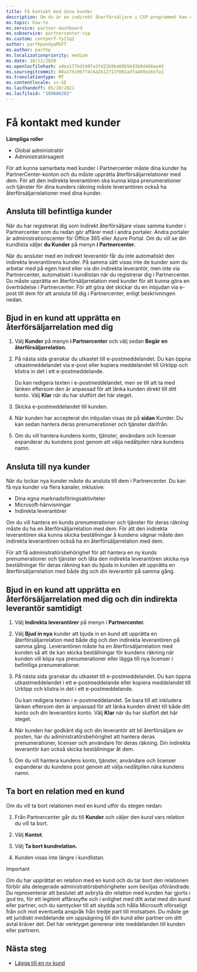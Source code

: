 ```yaml
---
title: Få kontakt med dina kunder
description: Om du är en indirekt återförsäljare i CSP-programmet kan den här artikeln hjälpa dig att ansluta till dina nya och befintliga kunder.
ms.topic: how-to
ms.service: partner-dashboard
ms.subservice: partnercenter-csp
ms.custom: contperf-fy21q2
author: parthpandyaMSFT
ms.author: parthp
ms.localizationpriority: medium
ms.date: 10/12/2020
ms.openlocfilehash: adea177bd190fa3fd22b9ba60b5643b9d466ee4d
ms.sourcegitcommit: 08a175c06ff4c6a2b12713f081adfa489e16e7a1
ms.translationtype: MT
ms.contentlocale: sv-SE
ms.lasthandoff: 05/10/2021
ms.locfileid: "109686202"
---
```

# <a name="connect-with-customers"></a>Få kontakt med kunder


**Lämpliga roller**

- Global administratör
- Administratörsagent


För att kunna samarbeta med kunder i Partnercenter måste dina kunder ha PartnerCenter-konton och du måste upprätta återförsäljarrelationer med dem. För att den indirekta leverantören ska kunna köpa prenumerationer och tjänster för dina kunders räkning måste leverantören också ha återförsäljarrelationer med dina kunder.

## <a name="connect-with-existing-customers"></a>Ansluta till befintliga kunder

När du har registrerat dig som indirekt återförsäljare visas samma kunder i Partnercenter som du redan gör affärer med i andra portaler. Andra portaler är administrationscenter för Office 365 eller Azure Portal. Om du vill se din kundlista väljer **du Kunder** på menyn **i Partnercenter.**

När du ansluter med en indirekt leverantör får du inte automatiskt den indirekta leverantörens kunder. På samma sätt visas inte de kunder som du arbetar med på egen hand eller via din indirekta leverantör, men inte via Partnercenter, automatiskt i kundlistan när du registrerar dig i Partnercenter. Du måste upprätta en återförsäljarrelation med kunder för att kunna göra en överträdelse i Partnercenter.  För att göra det skickar du en inbjudan via e-post till dem för att ansluta till dig i Partnercenter, enligt beskrivningen nedan.

## <a name="invite-a-customer-to-establish-a-reseller-relationship-with-you"></a>Bjud in en kund att upprätta en återförsäljarrelation med dig

1. Välj **Kunder** på menyn **i Partnercenter** och välj sedan **Begär en återförsäljarrelation.**

2. På nästa sida granskar du utkastet till e-postmeddelandet. Du kan öppna utkastmeddelandet via e-post eller kopiera meddelandet till Urklipp och klistra in det i ett e-postmeddelande.

   Du kan redigera texten i e-postmeddelandet, men se till att ta med länken eftersom den är anpassad för att länka kunden direkt till ditt konto. Välj **Klar** när du har slutfört det här steget.

3. Skicka e-postmeddelandet till kunden.

4. När kunden har accepterat din inbjudan visas de på **sidan** Kunder. Du kan sedan hantera deras prenumerationer och tjänster därifrån.

5. Om du vill hantera kundens konto, tjänster, användare och licenser expanderar du kundens post genom att välja nedåtpilen nära kundens namn.

## <a name="connect-with-new-customers"></a>Ansluta till nya kunder

När du lockar nya kunder måste du ansluta till dem i Partnercenter. Du kan få nya kunder via flera kanaler, inklusive:

- Dina egna marknadsföringsaktiviteter
- Microsoft-hänvisningar
- Indirekta leverantörer

Om du vill hantera en kunds prenumerationer och tjänster för deras räkning måste du ha en återförsäljarrelation med dem. För att den indirekta leverantören ska kunna skicka beställningar å kundens vägnar måste den indirekta leverantören också ha en återförsäljarrelation med dem.

För att få administratörsbehörighet för att  hantera en ny kunds prenumerationer och tjänster och låta den indirekta leverantören skicka nya beställningar för deras räkning kan du bjuda in kunden att upprätta en återförsäljarrelation med både dig och din leverantör på samma gång.

## <a name="invite-a-customer-to-establish-a-reseller-relationship-with-you-and-your-indirect-provider-at-the-same-time"></a>Bjud in en kund att upprätta en återförsäljarrelation med dig och din indirekta leverantör samtidigt

1. Välj **Indirekta leverantörer** på menyn i **Partnercenter.**

2. Välj **Bjud in nya** kunder att bjuda in en kund att upprätta en återförsäljarrelation med både dig och den indirekta leverantören på samma gång. Leverantören måste ha en återförsäljarrelation med kunden så att de kan skicka beställningar för kundens räkning när kunden vill köpa nya prenumerationer eller lägga till nya licenser i befintliga prenumerationer.

3. På nästa sida granskar du utkastet till e-postmeddelandet. Du kan öppna utkastmeddelandet i ett e-postmeddelande eller kopiera meddelandet till Urklipp och klistra in det i ett e-postmeddelande.

   Du kan redigera texten i e-postmeddelandet. Se bara till att inkludera länken eftersom den är anpassad för att länka kunden direkt till både ditt konto och din leverantörs konto. Välj **Klar** när du har slutfört det här steget.

4. När kunden har godkänt dig och din leverantör att bli återförsäljare av posten, har du administratörsbehörighet att hantera deras prenumerationer, licenser och användare för deras räkning. Din indirekta leverantör kan också skicka beställningar åt dem.

5. Om du vill hantera kundens konto, tjänster, användare och licenser expanderar du kundens post genom att välja nedåtpilen nära kundens namn.

## <a name="remove-a-relationship-with-a-customer"></a>Ta bort en relation med en kund

Om du vill ta bort relationen med en kund utför du stegen nedan:

1.  Från Partnercenter går du till **Kunder** och väljer den kund vars relation du vill ta bort.

2.  Välj **Kontot**.

3.  Välj **Ta bort kundrelation.**

4.  Kunden visas inte längre i kundlistan.

>[!IMPORTANT]
>Om du har upprättat en relation med en kund och du tar bort den relationen förblir alla delegerade administratörsbehörigheter som beviljas oförändrade.
>Du representerar att beslutet att avbryta din relation med kunden har gjorts i god tro, för ett legitimt affärssyfte och i enlighet med ditt avtal med din kund eller partner, och du samtycker till att skydda och hålla Microsoft oförseligt från och mot eventuella anspråk från tredje part till motsatsen.
>Du måste ge ett juridiskt meddelande om uppsägning till din kund eller partner om ditt avtal kräver det. Det här verktyget genererar inte meddelanden till kunden eller partnern.

## <a name="next-steps"></a>Nästa steg

- [Lägga till en ny kund](add-a-new-customer.md)
